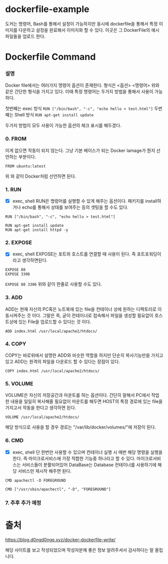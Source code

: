 # dockerfile-example

도커는 명령어, Bash를 통해서 설정이 가능하지만
동시에 dockerfile을 통해서 특정 이미지를 다운하고 설정을 완료해서 이미지화 할 수 있다.
이곳은 그 DockerFile의 예시 파일들을 업로드 한다.

# Dockerfile Command

### 설명

Docker file에서는 여러가지 명령어 옵션이 존재한다.
형식은 
<옵션> <명령어>
위와 같은 간단한 형식을 가지고 있다.
이때 특정 명령어는 두가지 방법을 통해서 사용이 가능하다.

첫번째는 exec 방식
``` RUN ["/bin/bash", "-c", "echo hello > test.html"] ```
두번째는 Shell 방식
``` RUN apt-get install update ```

두가지 방법이 모두 사용이 가능한 옵션의 체크 표시를 해두겠다.
### 0. FROM
이게 없으면 작동이 되지 않는다.
그냥 기본 베이스가 되는 Docker Iamage가 뭔지 선언하는 부분이다.

```
FROM ubuntu:latest
```
위 와 같이 Docker처럼 선언하면 된다.

### 1. RUN

- [x] exec, shell
RUN은 명령어를 실행할 수 있게 해주는 옵션이다.
패키지를 install하거나 echo를 통해서 상태를 보여주는 등의 셋팅을 할 수도 있다.

```
RUN ["/bin/bash", "-c", "echo hello > test.html"]
```

```
RUN apt-get install update
RUN apt-get install httpd -y
```

### 2. EXPOSE
- [x] exec, shell
EXPOSE는 포트와 호스트를 연결할 때 사용이 된다.
즉 포트포워딩이라고 생각하면된다.

```
EXPOSE 80
EXPOSE 3306
```


``` EXPOSE 80 3306 ```
위와 같이 한줄로 사용할 수도 있다.

### 3. ADD

ADD는 현재 자신의 PC혹은 노트북에 있는 file을 컨테이너 상에 원하는 디렉토리로 이동시켜주는 것 이다.
그말은 즉, 굳이 컨테이너로 접속해서 파일을 생성할 필요없이 호스트상에 있는 File을 업로드할 수 있다는 것 이다.

```
ADD index.html /usr/local/apache2/htdocs/
```

### 4. COPY

COPY는 바로위에서 설명한 ADD와 비슷한 역할을 하지만
단순히 복사기능만을 가지고 있고 ADD는 원격의 파일을 다운로드 할 수 있다는 장점이 있다.

``` 
COPY index.html /usr/local/apache2/htdocs/
```

### 5. VOLUME

VOLUME은 자신의 저장공간과 마운트를 하는 옵션이다.
간단히 말해서 PC에서 작업한 내용을 일일히 복사해줄 필요없이 마운트를 해두면 HOST의 특정 경로에 있는 file을 가지고서
작동을 한다고 생각하면 된다.

```
VOLUME /usr/local/apache2/htdocs/
```

해당 방식으로 사용을 할 경우 경로는 "/var/lib/docker/volumes/"에 저장이 된다.

### 6. CMD
- [x] exec, shell
단 한번만 사용할 수 있으며 컨테이너 실행 시 매번 해당 명령을 실행을 한다.
즉 마이크로서비스에 가장 적합한 기능중 하나라고 할 수 있다.
마이크로서비스는 서비스들이 분활되어있어 DataBase는 Database 컨테이너를 사용하기에 해당 서비스만 재시작 해주면 된다.

``` 
CMD apachectl -D FOREGROUND
```
```
CMD ["/usr/sbin/apachectl", "-D", "FOREGROUND"]
```

### 7. 추후 추가 예정

# 출처

https://blog.d0ngd0nge.xyz/docker-dockerfile-write/

해당 사이트를 보고 작성되었으며 작성자분께 좋은 정보 알려주셔서 감사하다는 말 올립니다.





